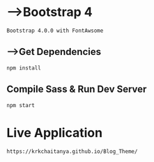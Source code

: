 

# -->Bootstrap 4

```
Bootstrap 4.0.0 with FontAwsome
```


## -->Get Dependencies


```
npm install
```

## Compile Sass & Run Dev Server

```
npm start
```

# Live Application

```
https://krkchaitanya.github.io/Blog_Theme/
```
